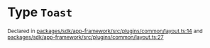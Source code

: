 # Type `Toast`
<sub>Declared in [packages/sdk/app-framework/src/plugins/common/layout.ts:14](https://github.com/dxos/dxos/blob/27607ac6b/packages/sdk/app-framework/src/plugins/common/layout.ts#L14) and [packages/sdk/app-framework/src/plugins/common/layout.ts:27](https://github.com/dxos/dxos/blob/27607ac6b/packages/sdk/app-framework/src/plugins/common/layout.ts#L27)</sub>






